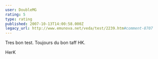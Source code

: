 ```yaml
---
user: DoubleMG
rating: 5
type: rating
published: 2007-10-13T14:00:58.000Z
legacy_url: http://www.emunova.net/veda/test/2239.htm#comment-8707
---
```

Tres bon test.
Toujours du bon taff HK.

HerK